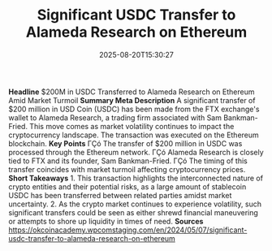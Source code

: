 ﻿---
title: "Significant USDC Transfer to Alameda Research on Ethereum"
date: "2025-08-20T15:30:27"
category: "Markets"
summary: ""
slug: "significant usdc transfer to alameda research on ethereum"
source_urls:
  - "https://okcoinacademy.wpcomstaging.com/en/2024/05/07/significant-usdc-transfer-to-alameda-research-on-ethereum"
seo:
  title: "Significant USDC Transfer to Alameda Research on Ethereum | Hash n Hedge"
  description: ""
  keywords: ["news", "markets", "brief"]
---
**Headline** $200M in USDC Transferred to Alameda Research on Ethereum Amid Market Turmoil  **Summary Meta Description** A significant transfer of $200 million in USD Coin (USDC) has been made from the FTX exchange's wallet to Alameda Research, a trading firm associated with Sam Bankman-Fried. This move comes as market volatility continues to impact the cryptocurrency landscape. The transaction was executed on the Ethereum blockchain.  **Key Points**  ΓÇó The transfer of $200 million in USDC was processed through the Ethereum network. ΓÇó Alameda Research is closely tied to FTX and its founder, Sam Bankman-Fried. ΓÇó The timing of this transfer coincides with market turmoil affecting cryptocurrency prices.  **Short Takeaways**   1. This transaction highlights the interconnected nature of crypto entities and their potential risks, as a large amount of stablecoin USDC has been transferred between related parties amidst market uncertainty. 2. As the crypto market continues to experience volatility, such significant transfers could be seen as either shrewd financial maneuvering or attempts to shore up liquidity in times of need.  **Sources** https://okcoinacademy.wpcomstaging.com/en/2024/05/07/significant-usdc-transfer-to-alameda-research-on-ethereum 
